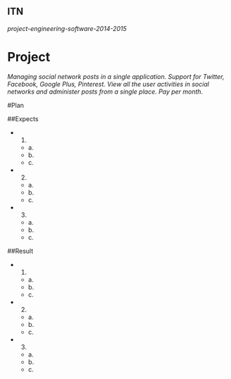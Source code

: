 ## ITN
_project-engineering-software-2014-2015_

# Project

_Managing social network posts in a single application. Support for Twitter, Facebook, Google Plus, Pinterest. View all the user activities in social networks and administer posts from a single place. Pay per month._

#Plan

##Expects

* 1.
    * a.
    * b.
    * c.
* 2.
    * a.
    * b.
    * c.
* 3.
    * a.
    * b.
    * c.

##Result

* 1.
    * a.
    * b.
    * c.
* 2.
    * a.
    * b.
    * c.
* 3.
    * a.
    * b.
    * c.
